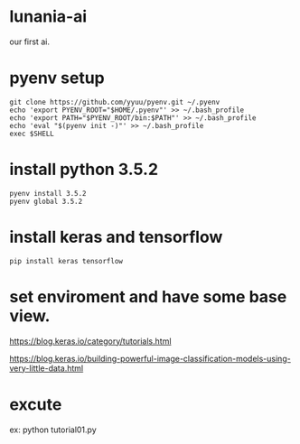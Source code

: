 # lunania-ai

our first ai.

# pyenv setup
```
git clone https://github.com/yyuu/pyenv.git ~/.pyenv
echo 'export PYENV_ROOT="$HOME/.pyenv"' >> ~/.bash_profile
echo 'export PATH="$PYENV_ROOT/bin:$PATH"' >> ~/.bash_profile
echo 'eval "$(pyenv init -)"' >> ~/.bash_profile
exec $SHELL
```

# install python 3.5.2
```
pyenv install 3.5.2
pyenv global 3.5.2
```

# install keras and tensorflow
```
pip install keras tensorflow
```

# set enviroment and have some base view.

https://blog.keras.io/category/tutorials.html

https://blog.keras.io/building-powerful-image-classification-models-using-very-little-data.html

# excute

ex: python tutorial01.py



